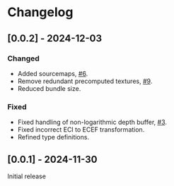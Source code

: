# Changelog

## [0.0.2] - 2024-12-03

### Changed

- Added sourcemaps, [#6](https://github.com/takram-design-engineering/three-geospatial/issues/6).
- Remove redundant precomputed textures, [#9](https://github.com/takram-design-engineering/three-geospatial/issues/9).
- Reduced bundle size.

### Fixed

- Fixed handling of non-logarithmic depth buffer, [#3](https://github.com/takram-design-engineering/three-geospatial/issues/3).
- Fixed incorrect ECI to ECEF transformation.
- Refined type definitions.

## [0.0.1] - 2024-11-30

Initial release
